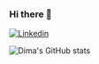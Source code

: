 ### Hi there 👋

<!--
**dmitryduev/dmitryduev** is a ✨ _special_ ✨ repository because its `README.md` (this file) appears on your GitHub profile.

Here are some ideas to get you started:

- 🔭 I’m currently working on ...
- 🌱 I’m currently learning ...
- 👯 I’m looking to collaborate on ...
- 🤔 I’m looking for help with ...
- 💬 Ask me about ...
- 📫 How to reach me: ...
- 😄 Pronouns: ...
- ⚡ Fun fact: ...
-->

[![Linkedin](https://img.shields.io/badge/-LinkedIn-midnightblue?style=flat&logo=Linkedin&logoColor=white)](https://www.linkedin.com/in/dmitryduev/)

![Dima's GitHub stats](https://github-readme-stats.vercel.app/api?username=dmitryduev&show_icons=true&count_private=true&theme=dracula)
